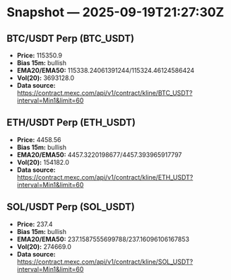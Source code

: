 # Snapshot — 2025-09-19T21:27:30Z

## BTC/USDT Perp (BTC_USDT)
- **Price:** 115350.9
- **Bias 15m:** bullish
- **EMA20/EMA50:** 115338.24061391244/115324.46124586424
- **Vol(20):** 3693128.0
- **Data source:** https://contract.mexc.com/api/v1/contract/kline/BTC_USDT?interval=Min1&limit=60

## ETH/USDT Perp (ETH_USDT)
- **Price:** 4458.56
- **Bias 15m:** bullish
- **EMA20/EMA50:** 4457.3220198677/4457.393965917797
- **Vol(20):** 154182.0
- **Data source:** https://contract.mexc.com/api/v1/contract/kline/ETH_USDT?interval=Min1&limit=60

## SOL/USDT Perp (SOL_USDT)
- **Price:** 237.4
- **Bias 15m:** bullish
- **EMA20/EMA50:** 237.1587555699788/237.16096106167853
- **Vol(20):** 274669.0
- **Data source:** https://contract.mexc.com/api/v1/contract/kline/SOL_USDT?interval=Min1&limit=60
